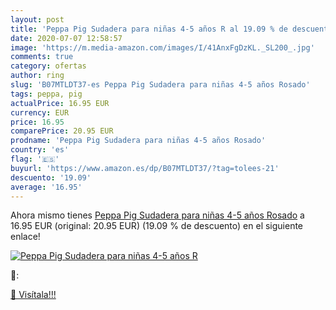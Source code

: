 ```yaml
---
layout: post
title: 'Peppa Pig Sudadera para niñas 4-5 años R al 19.09 % de descuento'
date: 2020-07-07 12:58:57
image: 'https://m.media-amazon.com/images/I/41AnxFgDzKL._SL200_.jpg'
comments: true
category: ofertas
author: ring
slug: 'B07MTLDT37-es Peppa Pig Sudadera para niñas 4-5 años Rosado'
tags: peppa, pig
actualPrice: 16.95 EUR
currency: EUR
price: 16.95
comparePrice: 20.95 EUR
prodname: 'Peppa Pig Sudadera para niñas 4-5 años Rosado'
country: 'es'
flag: '🇪🇸'
buyurl: 'https://www.amazon.es/dp/B07MTLDT37/?tag=tolees-21'
descuento: '19.09'
average: '16.95'
---
```


Ahora mismo tienes [Peppa Pig Sudadera para niñas 4-5 años Rosado](https://www.amazon.es/dp/B07MTLDT37/?tag=tolees-21) a 16.95 EUR (original: 20.95 EUR) (19.09 %  de descuento) en el siguiente enlace!

[![Peppa Pig Sudadera para niñas 4-5 años R](https://m.media-amazon.com/images/I/41AnxFgDzKL._SL200_.jpg)](https://www.amazon.es/dp/B07MTLDT37/?tag=tolees-21)

🔎:


[🛒 Visítala!!!](https://www.amazon.es/dp/B07MTLDT37/?tag=tolees-21)

